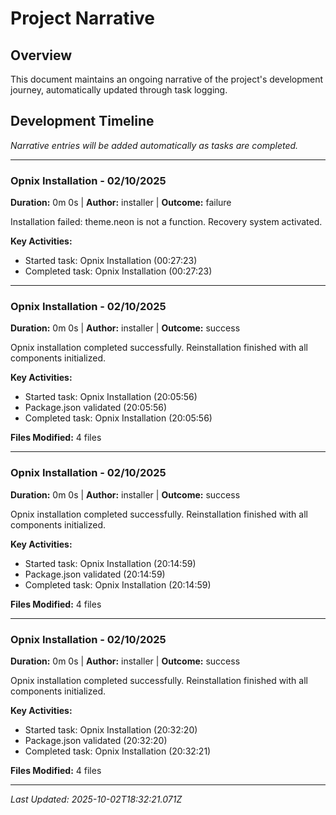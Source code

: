 # Project Narrative

## Overview
This document maintains an ongoing narrative of the project's development journey, automatically updated through task logging.

## Development Timeline

*Narrative entries will be added automatically as tasks are completed.*

---

### Opnix Installation - 02/10/2025

**Duration:** 0m 0s | **Author:** installer | **Outcome:** failure

Installation failed: theme.neon is not a function. Recovery system activated.

**Key Activities:**
- Started task: Opnix Installation (00:27:23)
- Completed task: Opnix Installation (00:27:23)



---


### Opnix Installation - 02/10/2025

**Duration:** 0m 0s | **Author:** installer | **Outcome:** success

Opnix installation completed successfully. Reinstallation finished with all components initialized.

**Key Activities:**
- Started task: Opnix Installation (20:05:56)
- Package.json validated (20:05:56)
- Completed task: Opnix Installation (20:05:56)

**Files Modified:** 4 files

---


### Opnix Installation - 02/10/2025

**Duration:** 0m 0s | **Author:** installer | **Outcome:** success

Opnix installation completed successfully. Reinstallation finished with all components initialized.

**Key Activities:**
- Started task: Opnix Installation (20:14:59)
- Package.json validated (20:14:59)
- Completed task: Opnix Installation (20:14:59)

**Files Modified:** 4 files

---


### Opnix Installation - 02/10/2025

**Duration:** 0m 0s | **Author:** installer | **Outcome:** success

Opnix installation completed successfully. Reinstallation finished with all components initialized.

**Key Activities:**
- Started task: Opnix Installation (20:32:20)
- Package.json validated (20:32:20)
- Completed task: Opnix Installation (20:32:21)

**Files Modified:** 4 files

---

*Last Updated: 2025-10-02T18:32:21.071Z*
